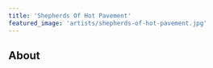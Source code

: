 ```yaml
---
title: 'Shepherds Of Hot Pavement'
featured_image: 'artists/shepherds-of-hot-pavement.jpg'
---
```


## About


